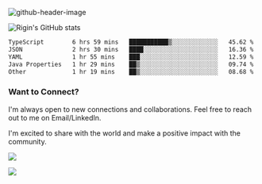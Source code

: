 
![github-header-image](https://github.com/riginoommen/riginoommen/assets/3840244/889cae65-df55-4cda-86cc-bf21bf1f2e96)

![Rigin's GitHub stats](https://github-readme-stats.vercel.app/api?username=riginoommen\&show_icons=true\&show=reviews,discussions_started,discussions_answered,prs_merged,prs_merged_percentage)


<!--START_SECTION:waka-->

```txt
TypeScript        6 hrs 59 mins   ███████████▒░░░░░░░░░░░░░   45.62 %
JSON              2 hrs 30 mins   ████░░░░░░░░░░░░░░░░░░░░░   16.36 %
YAML              1 hr 55 mins    ███░░░░░░░░░░░░░░░░░░░░░░   12.59 %
Java Properties   1 hr 29 mins    ██▒░░░░░░░░░░░░░░░░░░░░░░   09.74 %
Other             1 hr 19 mins    ██▒░░░░░░░░░░░░░░░░░░░░░░   08.68 %
```

<!--END_SECTION:waka-->

### Want to Connect?

I'm always open to new connections and collaborations. Feel free to reach out to me on Email/LinkedIn.

I'm excited to share with the world and make a positive impact with the community.

![](https://komarev.com/ghpvc/?username=riginoommen)

![](https://hit.yhype.me/github/profile?user_id=3840244)


